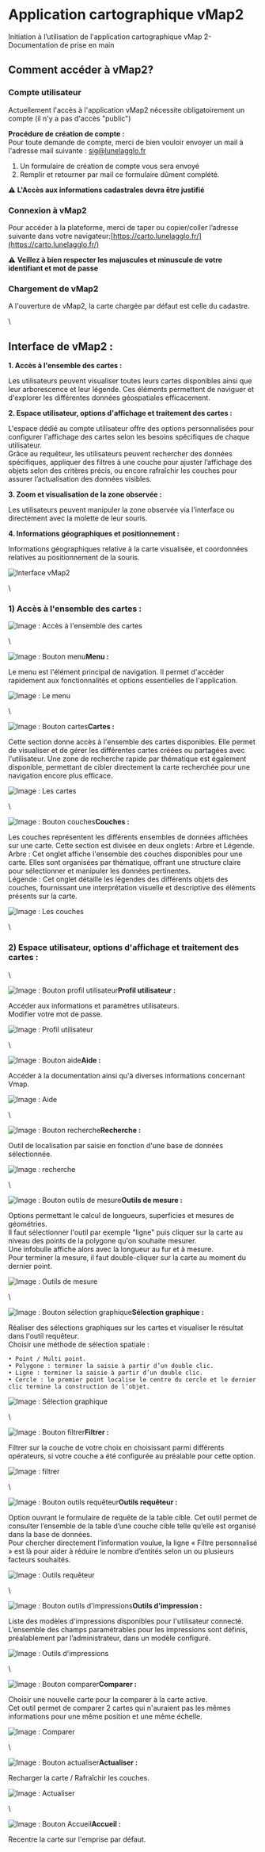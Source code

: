 # Application cartographique vMap2

Initiation à l’utilisation de l'application cartographique vMap 2- Documentation de prise en main

## Comment accéder à vMap2?

### Compte utilisateur

Actuellement l'accès à l'application vMap2 nécessite obligatoirement un compte (il n'y a pas d'accès "public")

**Procédure de création de compte :**\
Pour toute demande de compte, merci de bien vouloir envoyer un mail à l'adresse mail suivante : [sig@lunelagglo.fr](mailto:sig@lunelagglo.fr)

1. Un formulaire de création de compte vous sera envoyé
2. Remplir et retourner par mail ce formulaire dûment complété.

⚠️ **L'Accès aux informations cadastrales devra être justifié**

### Connexion à vMap2

Pour accéder à la plateforme, merci de taper ou copier/coller l’adresse suivante dans votre navigateur:[https://carto.lunelagglo.fr/](https://carto.lunelagglo.fr/)

⚠️ **Veillez à bien respecter les majuscules et minuscule de votre identifiant et mot de passe**

### Chargement de vMap2

A l'ouverture de vMap2, la carte chargée par défaut est celle du cadastre.

\


## Interface de vMap2 :

**1. Accès à l'ensemble des cartes :**

Les utilisateurs peuvent visualiser toutes leurs cartes disponibles ainsi que leur arborescence et leur légende. Ces éléments permettent de naviguer et d'explorer les différentes données géospatiales efficacement.

**2. Espace utilisateur, options d'affichage et traitement des cartes :**

L'espace dédié au compte utilisateur offre des options personnalisées pour configurer l'affichage des cartes selon les besoins spécifiques de chaque utilisateur.\
Grâce au requêteur, les utilisateurs peuvent rechercher des données spécifiques, appliquer des filtres à une couche pour ajuster l’affichage des objets selon des critères précis, ou encore rafraîchir les couches pour assurer l’actualisation des données visibles.

**3. Zoom et visualisation de la zone observée :**

Les utilisateurs peuvent manipuler la zone observée via l'interface ou directement avec la molette de leur souris.

**4. Informations géographiques et positionnement :**

Informations géographiques relative à la carte visualisée, et coordonnées relatives au positionnement de la souris.

![Interface vMap2](img/interface_vmap2.png)

\


### 1) Accès à l'ensemble des cartes :

![Image : Accès à l'ensemble des cartes](img/acces_ensemble_carte.png)

\


![Image : Bouton menu](img/acces_menu_btn.png)**Menu :**

Le menu est l'élément principal de navigation. Il permet d'accéder rapidement aux fonctionnalités et options essentielles de l'application.

![Image : Le menu](img/acces_menu.png)

\


![Image : Bouton cartes](img/acces_cartes_btn.png)**Cartes :**

Cette section donne accès à l'ensemble des cartes disponibles. Elle permet de visualiser et de gérer les différentes cartes créées ou partagées avec l'utilisateur. Une zone de recherche rapide par thématique est également disponible, permettant de cibler directement la carte recherchée pour une navigation encore plus efficace.

![Image : Les cartes](img/acces_cartes.png)

\


![Image : Bouton couches](img/acces_couches_btn.png)**Couches :**

Les couches représentent les différents ensembles de données affichées sur une carte. Cette section est divisée en deux onglets : Arbre et Légende.\
Arbre : Cet onglet affiche l'ensemble des couches disponibles pour une carte. Elles sont organisées par thématique, offrant une structure claire pour sélectionner et manipuler les données pertinentes.\
Légende : Cet onglet détaille les légendes des différents objets des couches, fournissant une interprétation visuelle et descriptive des éléments présents sur la carte.

![Image : Les couches](img/acces_couches.png)

\


### 2) Espace utilisateur, options d'affichage et traitement des cartes :

\


![Image : Bouton profil utilisateur](img/espace_profil_utilisateur_btn.png)**Profil utilisateur :**

Accéder aux informations et paramètres utilisateurs.\
Modifier votre mot de passe.

![Image : Profil utilisateur](img/espace_profil_utilisateur.png)

\


![Image : Bouton aide](img/espace_aide_btn.png)**Aide :**

Accéder à la documentation ainsi qu'à diverses informations concernant Vmap.

![Image : Aide](img/espace_aide.png)

\


![Image : Bouton recherche](img/espace_recherche_btn.png)**Recherche :**

Outil de localisation par saisie en fonction d'une base de données sélectionnée.

![Image : recherche](img/espace_recherche.png)

\


![Image : Bouton outils de mesure](img/espace_outils_mesure_btn.png)**Outils de mesure :**

Options permettant le calcul de longueurs, superficies et mesures de géométries.\
Il faut sélectionner l'outil par exemple "ligne" puis cliquer sur la carte au niveau des points de la polygone qu'on souhaite mesurer.\
Une infobulle affiche alors avec la longueur au fur et à mesure.\
Pour terminer la mesure, il faut double-cliquer sur la carte au moment du dernier point.

![Image : Outils de mesure](img/espace_outils_mesure.png)

\


![Image : Bouton sélection graphique](img/espace_selection_graphique_btn.png)**Sélection graphique :**

Réaliser des sélections graphiques sur les cartes et visualiser le résultat dans l'outil requêteur.\
Choisir une méthode de sélection spatiale :

```
• Point / Multi point.
• Polygone : terminer la saisie à partir d’un double clic.
• Ligne : terminer la saisie à partir d’un double clic.
• Cercle : le premier point localise le centre du cercle et le dernier clic termine la construction de l’objet.
```

![Image : Sélection graphique](img/espace_selection_graphique.png)

\


![Image : Bouton filtrer](img/espace_filtrer_btn.png)**Filtrer :**

Filtrer sur la couche de votre choix en choisissant parmi différents opérateurs, si votre couche a été configurée au préalable pour cette option.

![Image : filtrer](img/espace_filtrer.png)

\


![Image : Bouton outils requêteur](img/espace_outils_requeteur_btn.png)**Outils requêteur :**

Option ouvrant le formulaire de requête de la table cible. Cet outil permet de consulter l’ensemble de la table d’une couche cible telle qu’elle est organisé dans la base de données.\
Pour chercher directement l’information voulue, la ligne « Filtre personnalisé » est là pour aider à réduire le nombre d’entités selon un ou plusieurs facteurs souhaités.

![Image : Outils requêteur](img/espace_outils_requeteur.png)

\


![Image : Bouton outils d'impressions](img/espace_outils_impressions_btn.png)**Outils d'impression :**

Liste des modèles d'impressions disponibles pour l'utilisateur connecté.\
L’ensemble des champs paramétrables pour les impressions sont définis, préalablement par l’administrateur, dans un modèle configuré.

![Image : Outils d'impressions](img/espace_outils_impressions.png)

\


![Image : Bouton comparer](img/espace_comparer_btn.png)**Comparer :**

Choisir une nouvelle carte pour la comparer à la carte active.\
Cet outil permet de comparer 2 cartes qui n'auraient pas les mêmes informations pour une même position et une même échelle.

![Image : Comparer](img/espace_comparer.png)

\


![Image : Bouton actualiser](img/espace_actualiser_btn.png)**Actualiser :**

Recharger la carte / Rafraîchir les couches.

![Image : Actualiser](img/espace_actualiser.png)

\


![Image : Bouton Accueil](img/espace_accueil_btn.png)**Accueil :**

Recentre la carte sur l'emprise par défaut.
